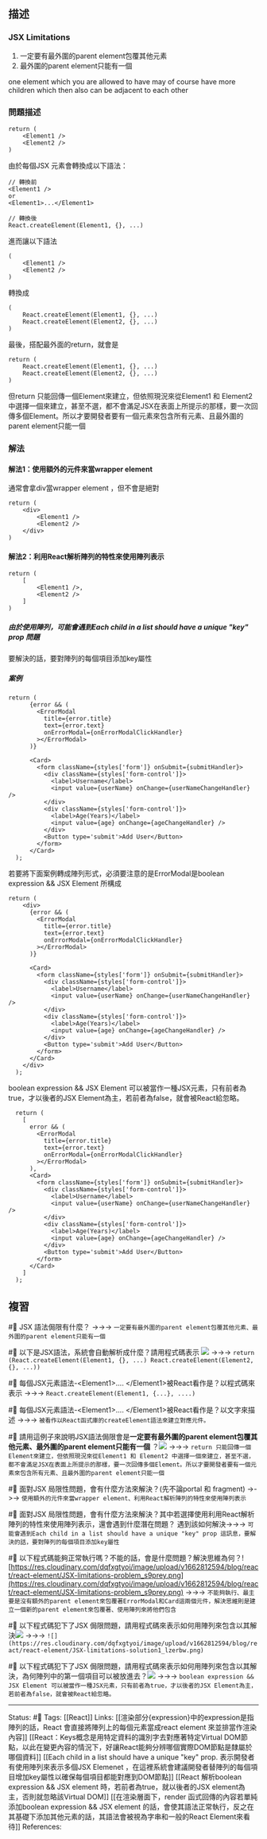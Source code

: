 ## 描述


### JSX Limitations
1. 一定要有最外圍的parent element包覆其他元素
2. 最外圍的parent element只能有一個

one element which you are allowed to have may of course have more children which then also can be adjacent to each other


### 問題描述
```
return (
	<Element1 />
	<Element2 />
)
```

由於每個JSX 元素會轉換成以下語法：
```
// 轉換前
<Element1 />
or 
<Element1>...</Element1>

// 轉換後
React.createElement(Element1, {}, ...)
```

進而讓以下語法
```
(
	<Element1 />
	<Element2 />
)
```

轉換成
```
(
	React.createElement(Element1, {}, ...)
	React.createElement(Element2, {}, ...)
)
```

最後，搭配最外面的return，就會是
```
return (
	React.createElement(Element1, {}, ...)
	React.createElement(Element2, {}, ...)
)
```

但return 只能回傳一個Element來建立，但依照現況來從Element1 和 Element2 中選擇一個來建立，甚至不選，都不會滿足JSX在表面上所提示的那樣，要一次回傳多個Element。所以才要開發者要有一個元素來包含所有元素、且最外圍的parent element只能一個


### 解法

#### 解法1：使用額外的元件來當wrapper element
通常會拿div當wrapper element ，但不會是絕對

```
return (
	<div> 
		<Element1 />
		<Element2 />
	</div>
)
```

#### 解法2：利用React解析陣列的特性來使用陣列表示
```
return (
	[
		<Element1 />,
		<Element2 />
	]
)
```

##### 由於使用陣列，可能會遇到Each child in a list should have a unique "key" prop 問題

要解決的話，要對陣列的每個項目添加key屬性


##### 案例
```
return (
      {error && (
        <ErrorModal
          title={error.title}
          text={error.text}
          onErrorModal={onErrorModalClickHandler}
        ></ErrorModal>
      )}

      <Card>
        <form className={styles['form']} onSubmit={submitHandler}>
          <div className={styles['form-control']}>
            <label>Username</label>
            <input value={userName} onChange={userNameChangeHandler} />
          </div>
          <div className={styles['form-control']}>
            <label>Age(Years)</label>
            <input value={age} onChange={ageChangeHandler} />
          </div>
          <Button type='submit'>Add User</Button>
        </form>
      </Card>
  );
```



若要將下面案例轉成陣列形式，必須要注意的是ErrorModal是boolean expression && JSX Element 所構成
```
return (
    <div>
      {error && (
        <ErrorModal
          title={error.title}
          text={error.text}
          onErrorModal={onErrorModalClickHandler}
        ></ErrorModal>
      )}

      <Card>
        <form className={styles['form']} onSubmit={submitHandler}>
          <div className={styles['form-control']}>
            <label>Username</label>
            <input value={userName} onChange={userNameChangeHandler} />
          </div>
          <div className={styles['form-control']}>
            <label>Age(Years)</label>
            <input value={age} onChange={ageChangeHandler} />
          </div>
          <Button type='submit'>Add User</Button>
        </form>
      </Card>
    </div>
  );
```

boolean expression && JSX Element 可以被當作一種JSX元素，只有前者為true，才以後者的JSX Element為主，若前者為false，就會被React給忽略。

```
  return (
    [
      error && (
        <ErrorModal
          title={error.title}
          text={error.text}
          onErrorModal={onErrorModalClickHandler}
        ></ErrorModal>
      ),
      <Card>
        <form className={styles['form']} onSubmit={submitHandler}>
          <div className={styles['form-control']}>
            <label>Username</label>
            <input value={userName} onChange={userNameChangeHandler} />
          </div>
          <div className={styles['form-control']}>
            <label>Age(Years)</label>
            <input value={age} onChange={ageChangeHandler} />
          </div>
          <Button type='submit'>Add User</Button>
        </form>
      </Card>
    ]
  );
```



## 複習


#🧠 JSX 語法侷限有什麼？  ->->-> `一定要有最外圍的parent element包覆其他元素、最外圍的parent element只能有一個`
<!--SR:!2022-10-21,28,250-->



#🧠 以下是JSX語法，系統會自動解析成什麼？請用程式碼表示 ![](https://res.cloudinary.com/dqfxgtyoi/image/upload/v1662810542/blog/react/react-element/JSX-React-Simple-Example_irtno2.png) ->->-> `return (React.createElement(Element1, {}, ...) React.createElement(Element2, {}, ...))`
<!--SR:!2022-09-23,10,250-->


#🧠 每個JSX元素語法-\<Element1\>.... \<\/Element1\>被React看作是？以程式碼來表示 ->->-> `React.createElement(Element1, {...}, ....)`
<!--SR:!2022-10-07,17,250-->


#🧠 每個JSX元素語法-\<Element1\>.... \<\/Element1\>被React看作是？以文字來描述 ->->-> `被看作以React函式庫的createElement語法來建立對應元件。`
<!--SR:!2022-10-06,17,250-->

#🧠 請用這例子來說明JSX語法侷限會是**一定要有最外圍的parent element包覆其他元素、最外圍的parent element只能有一個** ？![](https://res.cloudinary.com/dqfxgtyoi/image/upload/v1662810542/blog/react/react-element/JSX-React-Simple-Example_irtno2.png) ->->-> `return 只能回傳一個Element來建立，但依照現況來從Element1 和 Element2 中選擇一個來建立，甚至不選，都不會滿足JSX在表面上所提示的那樣，要一次回傳多個Element。所以才要開發者要有一個元素來包含所有元素、且最外圍的parent element只能一個`
<!--SR:!2022-10-10,20,250-->


#🧠 面對JSX 局限性問題，會有什麼方法來解決？(先不論portal 和 fragment) ->->-> `使用額外的元件來當wrapper element、利用React解析陣列的特性來使用陣列表示`
<!--SR:!2022-10-06,17,250-->


#🧠 面對JSX 局限性問題，會有什麼方法來解決？其中若選擇使用利用React解析陣列的特性來使用陣列表示，還會遇到什麼潛在問題？ 遇到該如何解決->->-> `可能會遇到Each child in a list should have a unique "key" prop 這訊息，要解決的話，要對陣列的每個項目添加key屬性`
<!--SR:!2022-10-21,28,250-->

#🧠 以下程式碼能夠正常執行嗎？不能的話，會是什麼問題？解決思維為何？![https://res.cloudinary.com/dqfxgtyoi/image/upload/v1662812594/blog/react/react-element/JSX-limitations-problem_s9prey.png](https://res.cloudinary.com/dqfxgtyoi/image/upload/v1662812594/blog/react/react-element/JSX-limitations-problem_s9prey.png) ->->-> `不能夠執行、最主要是沒有額外的parent element來包覆著ErrorModal和Card這兩個元件，解決思維則是建立一個新的parent element來包覆著、使用陣列來將他們包含`
<!--SR:!2022-10-21,28,250-->





#🧠 以下程式碼犯下了JSX 侷限問題，請用程式碼來表示如何用陣列來包含以其解決![](https://res.cloudinary.com/dqfxgtyoi/image/upload/v1662821675/blog/react/react-element/wrapper-for-div-hell/JSX-Limitations-origin-problem_i4bibx.png) ->->-> `![](https://res.cloudinary.com/dqfxgtyoi/image/upload/v1662812594/blog/react/react-element/JSX-limitations-solution1_lzerbw.png)`
<!--SR:!2022-09-23,10,250-->


#🧠 以下程式碼犯下了JSX 侷限問題，請用程式碼來表示如何用陣列來包含以其解決，為何陣列中的第一個項目可以被放進去？![](https://res.cloudinary.com/dqfxgtyoi/image/upload/v1662812594/blog/react/react-element/JSX-limitations-solution2_jzylbh.png) ->->-> `boolean expression && JSX Element 可以被當作一種JSX元素，只有前者為true，才以後者的JSX Element為主，若前者為false，就會被React給忽略。`
<!--SR:!2022-10-21,28,250-->


---
Status: #🌱 
Tags:
[[React]]
Links:
[[渲染部分{expression}中的expression是指陣列的話，React 會直接將陣列上的每個元素當成react element 來並排當作渲染內容]]
[[React：Keys概念是用特定資料的識別字去對應著特定Virtual DOM節點，以此在變更內容的情況下，好讓React能夠分辨哪個實際DOM節點是隸屬於哪個資料]]
[[Each child in a list should have a unique "key" prop. 表示開發者有使用陣列來表示多個JSX Elemenet ，在這裡系統會建議開發者替陣列的每個項目增加key屬性以確保每個項目都能對應到DOM節點]]
[[React 解析boolean expression && JSX element  時，若前者為true，就以後者的JSX element為主，否則就忽略該Virtual DOM]]
[[在渲染層面下，render 函式回傳的內容若單純添加boolean expression && JSX element 的話，會使其語法正常執行，反之在其基礎下添加其他元素的話，其語法會被視為字串和一般的React Element來看待]]
References: